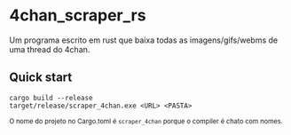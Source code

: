 # 4chan_scraper_rs
Um programa escrito em rust que baixa todas as imagens/gifs/webms de uma thread do 4chan.
## Quick start
```console
cargo build --release
target/release/scraper_4chan.exe <URL> <PASTA>
```
<sup>O nome do projeto no Cargo.toml é `scraper_4chan` porque o compiler é chato com nomes.</sup>
